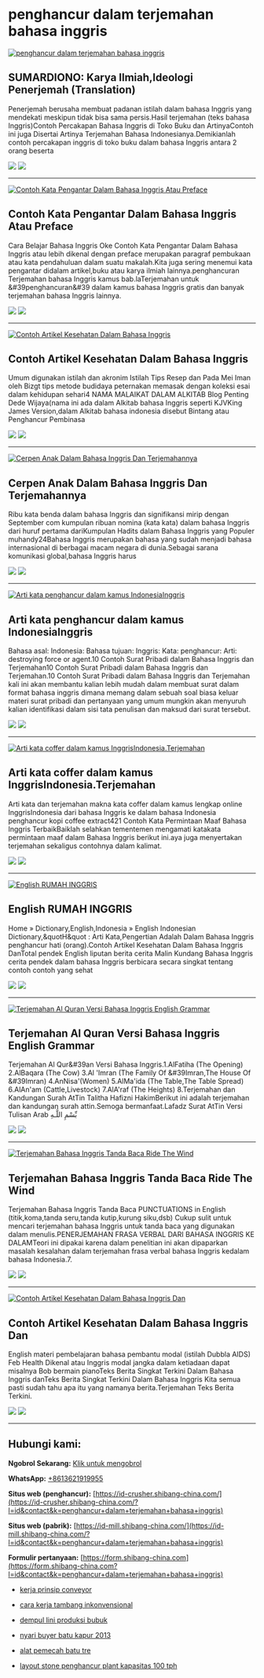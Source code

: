 # penghancur dalam terjemahan bahasa inggris

<a href="https://swt.shibang-china.com/?l=id&img&k=penghancur+dalam+terjemahan+bahasa+inggris" target="_blank">![penghancur dalam terjemahan bahasa inggris](http://static.shibang-china.com/all-800x300/1065.jpg)</a>

## SUMARDIONO: Karya Ilmiah,Ideologi Penerjemah (Translation)
Penerjemah berusaha membuat padanan istilah dalam bahasa Inggris yang mendekati meskipun tidak bisa sama persis.Hasil terjemahan (teks bahasa Inggris)Contoh Percakapan Bahasa Inggris di Toko Buku dan ArtinyaContoh ini juga Disertai Artinya Terjemahan Bahasa Indonesianya.Demikianlah contoh percakapan inggris di toko buku dalam bahasa Inggris antara 2 orang beserta


<a href="https://whatsapp.shibangsoft.com/WhatsApp.php" target="_blank" title="WhatsApp">![](http://static.shibang-china.com/icon/whatsapp.png)</a> <a href="https://swt.shibang-china.com/?l=id&icon&k=penghancur+dalam+terjemahan+bahasa+inggris" target="_blank">![](http://static.shibang-china.com/icon/chat-id.png)</a>

---

<a href="https://swt.shibang-china.com/?l=id&img&k=penghancur+dalam+terjemahan+bahasa+inggris" target="_blank">![Contoh Kata Pengantar Dalam Bahasa Inggris Atau Preface](http://static.shibang-china.com/all-800x300/970.jpg)</a>

## Contoh Kata Pengantar Dalam Bahasa Inggris Atau Preface
Cara Belajar Bahasa Inggris Oke Contoh Kata Pengantar Dalam Bahasa Inggris atau lebih dikenal dengan preface merupakan paragraf pembukaan atau kata pendahuluan dalam suatu makalah.Kita juga sering menemui kata pengantar didalam artikel,buku atau karya ilmiah lainnya.penghancuran Terjemahan bahasa Inggris kamus bab.laTerjemahan untuk &#39penghancuran&#39 dalam kamus bahasa Inggris gratis dan banyak terjemahan bahasa Inggris lainnya.


<a href="https://whatsapp.shibangsoft.com/WhatsApp.php" target="_blank" title="WhatsApp">![](http://static.shibang-china.com/icon/whatsapp.png)</a> <a href="https://swt.shibang-china.com/?l=id&icon&k=penghancur+dalam+terjemahan+bahasa+inggris" target="_blank">![](http://static.shibang-china.com/icon/chat-id.png)</a>

---

<a href="https://swt.shibang-china.com/?l=id&img&k=penghancur+dalam+terjemahan+bahasa+inggris" target="_blank">![Contoh Artikel Kesehatan Dalam Bahasa Inggris](http://static.shibang-china.com/all-800x300/1126.jpg)</a>

## Contoh Artikel Kesehatan Dalam Bahasa Inggris
Umum digunakan istilah dan akronim Istilah Tips Resep dan Pada Mei Iman oleh Bizgt tips metode budidaya peternakan memasak dengan koleksi esai dalam kehidupan sehari4 NAMA MALAIKAT DALAM ALKITAB Blog Penting Dede Wijaya(nama ini ada dalam Alkitab bahasa Inggris seperti KJVKing James Version,dalam Alkitab bahasa indonesia disebut Bintang atau Penghancur Pembinasa


<a href="https://whatsapp.shibangsoft.com/WhatsApp.php" target="_blank" title="WhatsApp">![](http://static.shibang-china.com/icon/whatsapp.png)</a> <a href="https://swt.shibang-china.com/?l=id&icon&k=penghancur+dalam+terjemahan+bahasa+inggris" target="_blank">![](http://static.shibang-china.com/icon/chat-id.png)</a>

---

<a href="https://swt.shibang-china.com/?l=id&img&k=penghancur+dalam+terjemahan+bahasa+inggris" target="_blank">![Cerpen Anak Dalam Bahasa Inggris Dan Terjemahannya](http://static.shibang-china.com/all-800x300/572.jpg)</a>

## Cerpen Anak Dalam Bahasa Inggris Dan Terjemahannya
Ribu kata benda dalam bahasa Inggris dan signifikansi mirip dengan September com kumpulan ribuan nomina (kata kata) dalam bahasa Inggris dari huruf pertama dariKumpulan Hadits dalam Bahasa Inggris yang Populer muhandy24Bahasa Inggris merupakan bahasa yang sudah menjadi bahasa internasional di berbagai macam negara di dunia.Sebagai sarana komunikasi global,bahasa Inggris harus


<a href="https://whatsapp.shibangsoft.com/WhatsApp.php" target="_blank" title="WhatsApp">![](http://static.shibang-china.com/icon/whatsapp.png)</a> <a href="https://swt.shibang-china.com/?l=id&icon&k=penghancur+dalam+terjemahan+bahasa+inggris" target="_blank">![](http://static.shibang-china.com/icon/chat-id.png)</a>

---

<a href="https://swt.shibang-china.com/?l=id&img&k=penghancur+dalam+terjemahan+bahasa+inggris" target="_blank">![Arti kata penghancur dalam kamus IndonesiaInggris](http://static.shibang-china.com/all-800x300/922.jpg)</a>

## Arti kata penghancur dalam kamus IndonesiaInggris
Bahasa asal: Indonesia: Bahasa tujuan: Inggris: Kata: penghancur: Arti: destroying force or agent.10 Contoh Surat Pribadi dalam Bahasa Inggris dan Terjemahan10 Contoh Surat Pribadi dalam Bahasa Inggris dan Terjemahan.10 Contoh Surat Pribadi dalam Bahasa Inggris dan Terjemahan kali ini akan membantu kalian lebih mudah dalam membuat surat dalam format bahasa inggris dimana memang dalam sebuah soal biasa keluar materi surat pribadi dan pertanyaan yang umum mungkin akan menyuruh kalian identifikasi dalam sisi tata penulisan dan maksud dari surat tersebut.


<a href="https://whatsapp.shibangsoft.com/WhatsApp.php" target="_blank" title="WhatsApp">![](http://static.shibang-china.com/icon/whatsapp.png)</a> <a href="https://swt.shibang-china.com/?l=id&icon&k=penghancur+dalam+terjemahan+bahasa+inggris" target="_blank">![](http://static.shibang-china.com/icon/chat-id.png)</a>

---

<a href="https://swt.shibang-china.com/?l=id&img&k=penghancur+dalam+terjemahan+bahasa+inggris" target="_blank">![Arti kata coffer dalam kamus InggrisIndonesia.Terjemahan](http://static.shibang-china.com/all-800x300/945.jpg)</a>

## Arti kata coffer dalam kamus InggrisIndonesia.Terjemahan
Arti kata dan terjemahan makna kata coffer dalam kamus lengkap online InggrisIndonesia dari bahasa Inggris ke dalam bahasa Indonesia penghancur kopi coffee extract421 Contoh Kata Permintaan Maaf Bahasa Inggris TerbaikBaiklah selahkan tementemen mengamati katakata permintaan maaf dalam Bahasa Inggris berikut ini.aya juga menyertakan terjemahan sekaligus contohnya dalam kalimat.


<a href="https://whatsapp.shibangsoft.com/WhatsApp.php" target="_blank" title="WhatsApp">![](http://static.shibang-china.com/icon/whatsapp.png)</a> <a href="https://swt.shibang-china.com/?l=id&icon&k=penghancur+dalam+terjemahan+bahasa+inggris" target="_blank">![](http://static.shibang-china.com/icon/chat-id.png)</a>

---

<a href="https://swt.shibang-china.com/?l=id&img&k=penghancur+dalam+terjemahan+bahasa+inggris" target="_blank">![English RUMAH INGGRIS](http://static.shibang-china.com/all-800x300/64.jpg)</a>

## English RUMAH INGGRIS
Home » Dictionary,English,Indonesia » English Indonesian Dictionary,&quotH&quot : Arti Kata,Pengertian Adalah Dalam Bahasa Inggris penghancur hati (orang).Contoh Artikel Kesehatan Dalam Bahasa Inggris DanTotal pendek English liputan berita cerita Malin Kundang Bahasa Inggris cerita pendek dalam bahasa Inggris berbicara secara singkat tentang contoh contoh yang sehat


<a href="https://whatsapp.shibangsoft.com/WhatsApp.php" target="_blank" title="WhatsApp">![](http://static.shibang-china.com/icon/whatsapp.png)</a> <a href="https://swt.shibang-china.com/?l=id&icon&k=penghancur+dalam+terjemahan+bahasa+inggris" target="_blank">![](http://static.shibang-china.com/icon/chat-id.png)</a>

---

<a href="https://swt.shibang-china.com/?l=id&img&k=penghancur+dalam+terjemahan+bahasa+inggris" target="_blank">![Terjemahan Al Quran Versi Bahasa Inggris English Grammar](http://static.shibang-china.com/all-800x300/744.jpg)</a>

## Terjemahan Al Quran Versi Bahasa Inggris English Grammar
Terjemahan Al Qur&#39an Versi Bahasa Inggris.1.AlFatiha (The Opening) 2.AlBaqara (The Cow) 3.Al 'Imran (The Family Of &#39Imran,The House Of &#39Imran) 4.AnNisa'(Women) 5.AlMa'ida (The Table,The Table Spread) 6.AlAn'am (Cattle,Livestock) 7.AlA'raf (The Heights) 8.Terjemahan dan Kandungan Surah AtTin Talitha Hafizni HakimBerikut ini adalah terjemahan dan kandungan surah attin.Semoga bermanfaat.Lafadz Surat AtTin Versi Tulisan Arab ﺑِّﺴْﻢِ ﺍﻟﻠَّـﻪِ


<a href="https://whatsapp.shibangsoft.com/WhatsApp.php" target="_blank" title="WhatsApp">![](http://static.shibang-china.com/icon/whatsapp.png)</a> <a href="https://swt.shibang-china.com/?l=id&icon&k=penghancur+dalam+terjemahan+bahasa+inggris" target="_blank">![](http://static.shibang-china.com/icon/chat-id.png)</a>

---

<a href="https://swt.shibang-china.com/?l=id&img&k=penghancur+dalam+terjemahan+bahasa+inggris" target="_blank">![Terjemahan Bahasa Inggris Tanda Baca Ride The Wind](http://static.shibang-china.com/all-800x300/333.jpg)</a>

## Terjemahan Bahasa Inggris Tanda Baca Ride The Wind
Terjemahan Bahasa Inggris Tanda Baca PUNCTUATIONS in English (titik,koma,tanda seru,tanda kutip,kurung siku,dsb) Cukup sulit untuk mencari terjemahan bahasa Inggris untuk tanda baca yang digunakan dalam menulis.PENERJEMAHAN FRASA VERBAL DARI BAHASA INGGRIS KE DALAMTeori ini dipakai karena dalam penelitian ini akan dipaparkan masalah kesalahan dalam terjemahan frasa verbal bahasa Inggris kedalam bahasa Indonesia.7.


<a href="https://whatsapp.shibangsoft.com/WhatsApp.php" target="_blank" title="WhatsApp">![](http://static.shibang-china.com/icon/whatsapp.png)</a> <a href="https://swt.shibang-china.com/?l=id&icon&k=penghancur+dalam+terjemahan+bahasa+inggris" target="_blank">![](http://static.shibang-china.com/icon/chat-id.png)</a>

---

<a href="https://swt.shibang-china.com/?l=id&img&k=penghancur+dalam+terjemahan+bahasa+inggris" target="_blank">![Contoh Artikel Kesehatan Dalam Bahasa Inggris Dan](http://static.shibang-china.com/all-800x300/499.jpg)</a>

## Contoh Artikel Kesehatan Dalam Bahasa Inggris Dan
English materi pembelajaran bahasa pembantu modal (istilah Dubbla AIDS) Feb Health Dikenal atau Inggris modal jangka dalam ketiadaan dapat misalnya Bob bermain pianoTeks Berita Singkat Terkini Dalam Bahasa Inggris danTeks Berita Singkat Terkini Dalam Bahasa Inggris Kita semua pasti sudah tahu apa itu yang namanya berita.Terjemahan Teks Berita Terkini.


<a href="https://whatsapp.shibangsoft.com/WhatsApp.php" target="_blank" title="WhatsApp">![](http://static.shibang-china.com/icon/whatsapp.png)</a> <a href="https://swt.shibang-china.com/?l=id&icon&k=penghancur+dalam+terjemahan+bahasa+inggris" target="_blank">![](http://static.shibang-china.com/icon/chat-id.png)</a>

---
## Hubungi kami:

**Ngobrol Sekarang:** [Klik untuk mengobrol](https://swt.shibang-china.com?l=id&contact&k=penghancur+dalam+terjemahan+bahasa+inggris)

**WhatsApp:**  [+8613621919955](https://whatsapp.shibangsoft.com/WhatsApp.php)

**Situs web (penghancur):** [https://id-crusher.shibang-china.com/](https://id-crusher.shibang-china.com/?l=id&contact&k=penghancur+dalam+terjemahan+bahasa+inggris)

**Situs web (pabrik):** [https://id-mill.shibang-china.com/](https://id-mill.shibang-china.com/?l=id&contact&k=penghancur+dalam+terjemahan+bahasa+inggris)

**Formulir pertanyaan:** [https://form.shibang-china.com](https://form.shibang-china.com?l=id&contact&k=penghancur+dalam+terjemahan+bahasa+inggris)

* [kerja prinsip conveyor](../32/kerja%20prinsip%20conveyor.md)

* [cara kerja tambang inkonvensional](../34/cara%20kerja%20tambang%20inkonvensional.md)

* [dempul lini produksi bubuk](../33/dempul%20lini%20produksi%20bubuk.md)

* [nyari buyer batu kapur 2013](../40/nyari%20buyer%20batu%20kapur%202013.md)

* [alat pemecah batu tre](../34/alat%20pemecah%20batu%20tre.md)

* [layout stone penghancur plant kapasitas 100 tph](../32/layout%20stone%20penghancur%20plant%20kapasitas%20100%20tph.md)